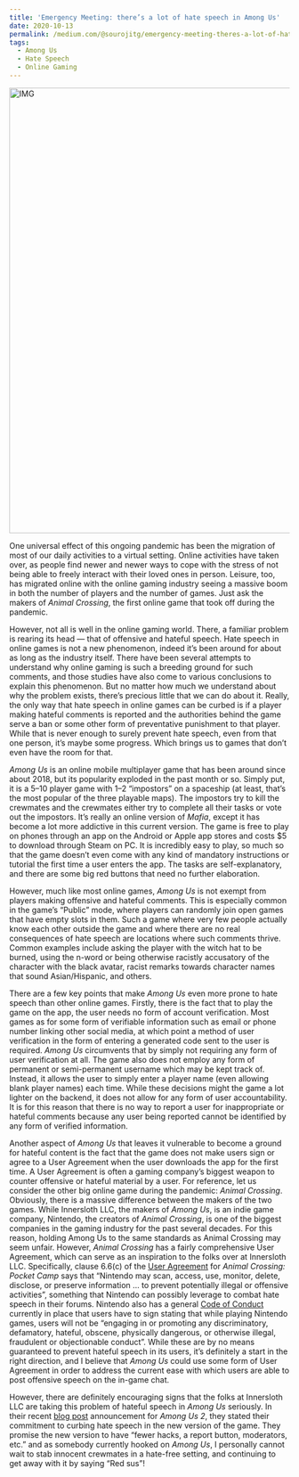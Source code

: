 ```yaml
---
title: 'Emergency Meeting: there’s a lot of hate speech in Among Us'
date: 2020-10-13
permalink: /medium.com/@sourojitg/emergency-meeting-theres-a-lot-of-hate-speech-in-among-us-d0da010b9cad
tags:
  - Among Us
  - Hate Speech
  - Online Gaming
---
```

<img src="https://i.pinimg.com/564x/12/d9/a5/12d9a5dd340a9d7dfcd56e871770f830.jpg" width="800" alt = "IMG"/>
<p> One universal effect of this ongoing pandemic has been the migration of most of our daily activities to a virtual setting. Online activities have taken over, as people find newer and newer ways to cope with the stress of not being able to freely interact with their loved ones in person. Leisure, too, has migrated online with the online gaming industry seeing a massive boom in both the number of players and the number of games. Just ask the makers of <em>Animal Crossing</em>, the first online game that took off during the pandemic.</p>

<p>However, not all is well in the online gaming world. There, a familiar problem is rearing its head — that of offensive and hateful speech. Hate speech in online games is not a new phenomenon, indeed it’s been around for about as long as the industry itself. There have been several attempts to understand why online gaming is such a breeding ground for such comments, and those studies have also come to various conclusions to explain this phenomenon. But no matter how much we understand about why the problem exists, there’s precious little that we can do about it. Really, the only way that hate speech in online games can be curbed is if a player making hateful comments is reported and the authorities behind the game serve a ban or some other form of preventative punishment to that player. While that is never enough to surely prevent hate speech, even from that one person, it’s maybe some progress. Which brings us to games that don’t even have the room for that. </p>

<p><em>Among Us</em> is an online mobile multiplayer game that has been around since about 2018, but its popularity exploded in the past month or so. Simply put, it is a 5–10 player game with 1–2 “impostors” on a spaceship (at least, that’s the most popular of the three playable maps). The impostors try to kill the crewmates and the crewmates either try to complete all their tasks or vote out the impostors. It’s really an online version of <em>Mafia</em>, except it has become a lot more addictive in this current version. The game is free to play on phones through an app on the Android or Apple app stores and costs $5 to download through Steam on PC. It is incredibly easy to play, so much so that the game doesn’t even come with any kind of mandatory instructions or tutorial the first time a user enters the app. The tasks are self-explanatory, and there are some big red buttons that need no further elaboration.  </p>

<p>However, much like most online games, <em>Among Us</em> is not exempt from players making offensive and hateful comments. This is especially common in the game’s “Public” mode, where players can randomly join open games that have empty slots in them. Such a game where very few people actually know each other outside the game and where there are no real consequences of hate speech are locations where such comments thrive. Common examples include asking the player with the witch hat to be burned, using the n-word or being otherwise racistly accusatory of the character with the black avatar, racist remarks towards character names that sound Asian/Hispanic, and others.</p>

<p>There are a few key points that make <em>Among Us</em> even more prone to hate speech than other online games. Firstly, there is the fact that to play the game on the app, the user needs no form of account verification. Most games as for some form of verifiable information such as email or phone number linking other social media, at which point a method of user verification in the form of entering a generated code sent to the user is required. <em>Among Us</em> circumvents that by simply not requiring any form of user verification at all. The game also does not employ any form of permanent or semi-permanent username which may be kept track of. Instead, it allows the user to simply enter a player name (even allowing blank player names) each time. While these decisions might the game a lot lighter on the backend, it does not allow for any form of user accountability. It is for this reason that there is no way to report a user for inappropriate or hateful comments because any user being reported cannot be identified by any form of verified information.<p>
  
<p>Another aspect of <em>Among Us</em> that leaves it vulnerable to become a ground for hateful content is the fact that the game does not make users sign or agree to a User Agreement when the user downloads the app for the first time. A User Agreement is often a gaming company’s biggest weapon to counter offensive or hateful material by a user. For reference, let us consider the other big online game during the pandemic: <em>Animal Crossing</em>. Obviously, there is a massive difference between the makers of the two games. While Innersloth LLC, the makers of <em>Among Us</em>, is an indie game company, Nintendo, the creators of <em>Animal Crossing</em>, is one of the biggest companies in the gaming industry for the past several decades. For this reason, holding Among Us to the same standards as Animal Crossing may seem unfair. However, <em>Animal Crossing</em> has a fairly comprehensive User Agreement, which can serve as an inspiration to the folks over at Innersloth LLC. Specifically, clause 6.6(c) of the <a href = "https://en-americas-support.nintendo.com/app/answers/detail/a_id/48064/~/animal-crossing%3A-pocket-camp%3A-user-agreement">User Agreement</a> for <em>Animal Crossing: Pocket Camp</em> says that “Nintendo may scan, access, use, monitor, delete, disclose, or preserve information … to prevent potentially illegal or offensive activities”, something that Nintendo can possibly leverage to combat hate speech in their forums. Nintendo also has a general <a href = "https://www.nintendo.com/nintendoaccount/code-of-conduct/">Code of Conduct</a> currently in place that users have to sign stating that while playing Nintendo games, users will not be “engaging in or promoting any discriminatory, defamatory, hateful, obscene, physically dangerous, or otherwise illegal, fraudulent or objectionable conduct”. While these are by no means guaranteed to prevent hateful speech in its users, it’s definitely a start in the right direction, and I believe that <em>Among Us</em> could use some form of User Agreement in order to address the current ease with which users are able to post offensive speech on the in-game chat.  </p>

<p>However, there are definitely encouraging signs that the folks at Innersloth LLC are taking this problem of hateful speech in <em>Among Us</em> seriously. In their recent <a href = "https://innersloth.itch.io/among-us/devlog/171026/among-us-2">blog post</a> announcement for <em>Among Us 2</em>, they stated their commitment to curbing hate speech in the new version of the game. They promise the new version to have “fewer hacks, a report button, moderators, etc.” and as somebody currently hooked on <em>Among Us</em>, I personally cannot wait to stab innocent crewmates in a hate-free setting, and continuing to get away with it by saying “Red sus”!</p>

